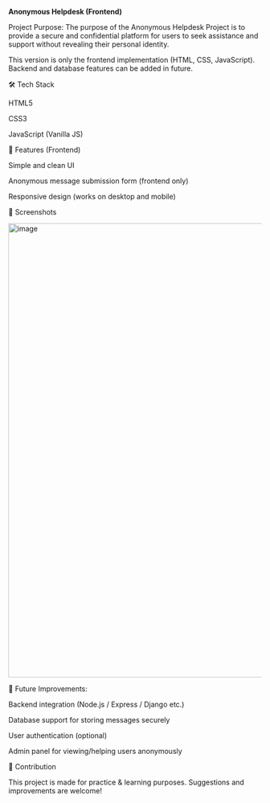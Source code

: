 **Anonymous Helpdesk (Frontend)**

Project Purpose:
The purpose of the Anonymous Helpdesk Project is to provide a secure and confidential platform for users to seek assistance and support without revealing their personal identity.

This version is only the frontend implementation (HTML, CSS, JavaScript). Backend and database features can be added in future.

🛠️ Tech Stack

HTML5

CSS3

JavaScript (Vanilla JS)

🚀 Features (Frontend)

Simple and clean UI

Anonymous message submission form (frontend only)

Responsive design (works on desktop and mobile)

📸 Screenshots

<img width="1881" height="904" alt="image" src="https://github.com/user-attachments/assets/3020da40-062d-4a49-a1f2-df1bd729d957" />

🔮 Future Improvements:

Backend integration (Node.js / Express / Django etc.)

Database support for storing messages securely

User authentication (optional)

Admin panel for viewing/helping users anonymously

🤝 Contribution

This project is made for practice & learning purposes. Suggestions and improvements are welcome!
